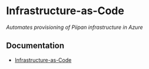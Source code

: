 # Infrastructure-as-Code

*Automates provisioning of Piipan infrastructure in Azure*

## Documentation

* [Infrastructure-as-Code](../doc/iac.md)
